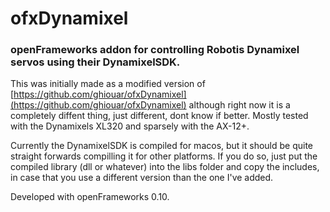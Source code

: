 # ofxDynamixel
### openFrameworks addon for controlling Robotis Dynamixel servos using their DynamixelSDK.

This was initially made as a modified version of 
[https://github.com/ghiouar/ofxDynamixel](https://github.com/ghiouar/ofxDynamixel) although right now it is a completely diffent thing, just different, dont know if better. Mostly tested with the Dynamixels XL320 and sparsely with the AX-12+.

Currently the DynamixelSDK is compiled for macos, but it should be quite straight forwards compilling it for other platforms. If you do so, just put the compiled library (dll or whatever) into the libs folder and copy the includes, in case that you use a different version than the one I've added.

Developed with openFrameworks 0.10.

